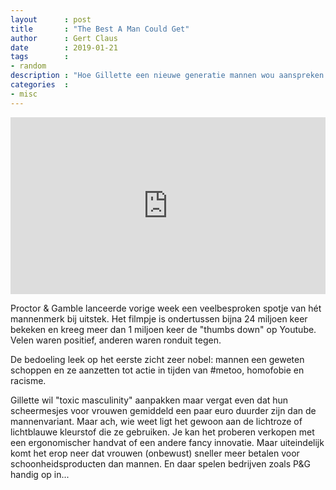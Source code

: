 ```yaml
---
layout      : post
title       : "The Best A Man Could Get"
author      : Gert Claus
date        : 2019-01-21
tags        :
- random
description : "Hoe Gillette een nieuwe generatie mannen wou aanspreken (en faalde)"
categories  :
- misc
---
```

<style>.embed-container { position: relative; padding-bottom: 56.25%; height: 0; overflow: hidden; max-width: 100%; } .embed-container iframe, .embed-container object, .embed-container embed { position: absolute; top: 0; left: 0; width: 100%; height: 100%; }</style><div class='embed-container'><iframe src='https://www.youtube.com/embed/koPmuEyP3a0' frameborder='0' allowfullscreen></iframe></div>

Proctor & Gamble lanceerde vorige week een veelbesproken spotje van hét mannenmerk bij uitstek. Het filmpje is ondertussen bijna 24 miljoen keer bekeken en kreeg meer dan 1 miljoen keer de "thumbs down" op Youtube. Velen waren positief, anderen waren ronduit tegen.

De bedoeling leek op het eerste zicht zeer nobel: mannen een geweten schoppen en ze aanzetten tot actie in tijden van #metoo, homofobie en racisme.

Gillette wil "toxic masculinity"
 aanpakken maar vergat even dat hun scheermesjes voor vrouwen gemiddeld een paar euro duurder zijn dan de mannenvariant. Maar ach, wie weet ligt het gewoon aan de lichtroze of lichtblauwe kleurstof die ze gebruiken. Je kan het proberen verkopen met een ergonomischer handvat of een andere fancy innovatie. Maar uiteindelijk komt het erop neer dat vrouwen (onbewust) sneller meer betalen voor schoonheidsproducten dan mannen. En daar spelen bedrijven zoals P&G handig op in...
